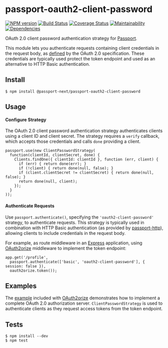 # passport-oauth2-client-password

[![NPM version](https://img.shields.io/npm/v/@passport-next/passport-oauth2-client-password.svg)](https://www.npmjs.com/package/@passport-next/passport-oauth2-client-password)
[![Build Status](https://travis-ci.org/passport-next/passport-oauth2-client-password.svg?branch=master)](https://travis-ci.org/passport-next/passport-oauth2-client-password)
[![Coverage Status](https://coveralls.io/repos/github/passport-next/passport-oauth2-client-password/badge.svg?branch=master)](https://coveralls.io/github/passport-next/passport-oauth2-client-password?branch=master)
[![Maintainability](https://api.codeclimate.com/v1/badges/998ae49d9d0c5d96003e/maintainability)](https://codeclimate.com/github/passport-next/passport-oauth2-client-password/maintainability)
[![Dependencies](https://david-dm.org/passport-next/passport-oauth2-client-password.png)](https://david-dm.org/passport-next/passport-oauth2-client-password)
<!--[![SAST](https://gitlab.com/passport-next/passport-oauth2-client-password/badges/master/build.svg)](https://gitlab.com/passport-next/passport-oauth2-client-password/badges/master/build.svg)-->


OAuth 2.0 client password authentication strategy for [Passport](https://github.com/passport-next/passport).

This module lets you authenticate requests containing client credentials in the
request body, as [defined](http://tools.ietf.org/html/draft-ietf-oauth-v2-27#section-2.3.1)
by the OAuth 2.0 specification.  These credentials are typically used protect
the token endpoint and used as an alternative to HTTP Basic authentication.

## Install

    $ npm install @passport-next/passport-oauth2-client-password

## Usage

#### Configure Strategy

The OAuth 2.0 client password authentication strategy authenticates clients
using a client ID and client secret.  The strategy requires a `verify` callback,
which accepts those credentials and calls `done` providing a client.

    passport.use(new ClientPasswordStrategy(
      function(clientId, clientSecret, done) {
        Clients.findOne({ clientId: clientId }, function (err, client) {
          if (err) { return done(err); }
          if (!client) { return done(null, false); }
          if (client.clientSecret != clientSecret) { return done(null, false); }
          return done(null, client);
        });
      }
    ));

#### Authenticate Requests

Use `passport.authenticate()`, specifying the `'oauth2-client-password'`
strategy, to authenticate requests.  This strategy is typically used in
combination with HTTP Basic authentication (as provided by [passport-http](https://github.com/passport-next/passport-http)),
allowing clients to include credentials in the request body.

For example, as route middleware in an [Express](http://expressjs.com/)
application, using [OAuth2orize](https://github.com/passport-next/oauth2orize)
middleware to implement the token endpoint:

    app.get('/profile', 
      passport.authenticate(['basic', 'oauth2-client-password'], { session: false }),
      oauth2orize.token());

## Examples

The [example](https://github.com/passport-next/oauth2orize/tree/master/examples/express2)
included with [OAuth2orize](https://github.com/passport-next/oauth2orize)
demonstrates how to implement a complete OAuth 2.0 authorization server.
`ClientPasswordStrategy` is used to authenticate clients as they request access
tokens from the token endpoint.

## Tests

    $ npm install --dev
    $ npm test

